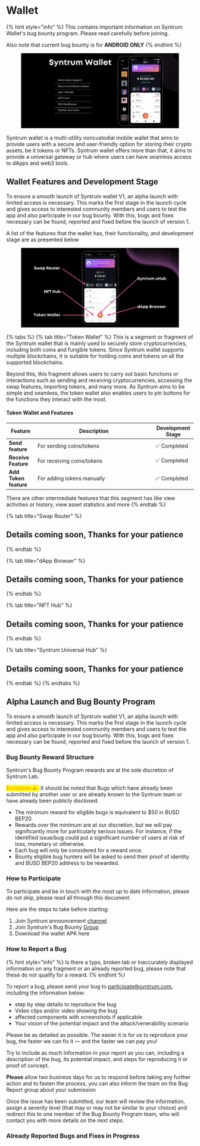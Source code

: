 # Wallet

{% hint style="info" %}
This contains important information on Syntrum Wallet's bug bounty program. Please read carefully before joining.

Also note that current bug bounty is for **ANDROID ONLY**
{% endhint %}

<figure><img src="../.gitbook/assets/Image 6-7-23 at 10.35 AM.jpeg" alt=""><figcaption></figcaption></figure>

Syntrum wallet is a multi-utility noncustodial mobile wallet that aims to provide users with a secure and user-friendly option for storing their crypto assets, be it tokens or NFTs. Syntrum wallet offers more than that, it aims to provide a universal gateway or hub where users can have seamless access to dApps and web3 tools.

## Wallet Features and Development Stage

To ensure a smooth launch of Syntrum wallet V1, an alpha launch with limited access is necessary. This marks the first stage in the launch cycle and gives access to interested community members and users to test the app and also participate in our bug bounty. With this, bugs and fixes necessary can be found, reported and fixed before the launch of version 1.

A list of the features that the wallet has, their functionality, and development stage are as presented below

<figure><img src="../.gitbook/assets/Image 6-7-23 at 2.58 PM.jpeg" alt=""><figcaption></figcaption></figure>

{% tabs %}
{% tab title="Token Wallet" %}
This is a segment or fragment of the Syntrum wallet that is mainly used to securely store cryptocurrencies, including both coins and fungible tokens. Since Syntrum wallet supports multiple blockchains, it is suitable for holding coins and tokens on all the supported blockchains.&#x20;

Beyond this, this fragment allows users to carry out basic functions or interactions such as sending and receiving cryptocurrencies, accessing the swap features, importing tokens, and many more. As Syntrum aims to be simple and seamless, the token wallet also enables users to pin buttons for the functions they interact with the most.

#### Token Wallet and Features

<table><thead><tr><th>Feature</th><th width="302.66666666666663">Description</th><th>Development Stage</th></tr></thead><tbody><tr><td><strong>Send feature</strong></td><td>For sending coins/tokens</td><td>✅ Completed</td></tr><tr><td><strong>Receive Feature</strong></td><td>For receiving coins/tokens</td><td>✅ Completed</td></tr><tr><td><strong>Add Token feature</strong></td><td>For adding tokens manually</td><td>✅ Completed</td></tr></tbody></table>

There are other intermediate features that this segment has like view activities or history, view asset statistics and more
{% endtab %}

{% tab title="Swap Router" %}
## Details coming soon, Thanks for your patience
{% endtab %}

{% tab title="dApp Browser" %}
## Details coming soon, Thanks for your patience
{% endtab %}

{% tab title="NFT Hub" %}
## Details coming soon, Thanks for your patience
{% endtab %}

{% tab title="Syntrum Universal Hub" %}
## Details coming soon, Thanks for your patience
{% endtab %}
{% endtabs %}

## Alpha Launch and Bug Bounty Program

To ensure a smooth launch of Syntrum wallet V1, an alpha launch with limited access is necessary. This marks the first stage in the launch cycle and gives access to interested community members and users to test the app and also participate in our bug bounty. With this, bugs and fixes necessary can be found, reported and fixed before the launch of version 1.

### Bug Bounty Reward Structure

Syntrum's Bug Bounty Program rewards are at the sole discretion of Syntrum Lab.

<mark style="color:orange;">**Exclusion ⚠️:**</mark> It should be noted that Bugs which have already been submitted by another user or are already known to the Syntrum team or have already been publicly disclosed.

* The minimum reward for eligible bugs is equivalent to $50 in BUSD BEP20.
* Rewards over the minimum are at our discretion, but we will pay significantly more for particularly serious issues. For instance, if the identified issue/bug could put a significant number of users at risk of loss, monetary or otherwise.
* Each bug will only be considered for a reward once.
* Bounty eligible bug hunters will be asked to send their proof of identity and BUSD BEP20 address to be rewarded.

### How to Participate

To participate and be in touch with the most up to date Information, please do not skip, please read all through this document.

Here are the steps to take before starting:

1. Join Syntrum announcement [channel](https://t.me/SyntrumANN)
2. Join Syntrum's Bug Bounty [Group](https://t.me/+EBnUzePky903Y2Qx)
3. Download the wallet APK here&#x20;

### How to Report a Bug

{% hint style="info" %}
Is there a typo, broken tab or inaccurately displayed information on any fragment or an already reported bug, please note that these do not qualify for a reward.
{% endhint %}

To report a bug, please send your bug to participate@syntrum.com, including the information below:

* step by step details to reproduce the bug
* Video clips and/or video showing the bug
* affected components with screenshots if applicable
* Your vision of the potential impact and the attack/venerability scenario

Please be as detailed as possible. The easier it is for us to reproduce your bug, the faster we can fix it — and the faster we can pay you!&#x20;

Try to include as much information in your report as you can, including a description of the bug, its potential impact, and steps for reproducing it or proof of concept.

**Please** allow two business days for us to respond before taking any further action and to fasten the process, you can also inform the team on the Bug Report group about your submission

Once the issue has been submitted, our team will review the information, assign a severity level (that may or may not be similar to your choice) and redirect this to one member of the Bug Bounty Program team, who will contact you with more details on the next steps.

### Already Reported Bugs and Fixes in Progress&#x20;

